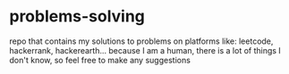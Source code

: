 # problems-solving
repo that contains my solutions to problems on platforms like: leetcode, hackerrank, hackerearth...
because I am a human, there is a lot of things I don't know, so feel free to make any suggestions
